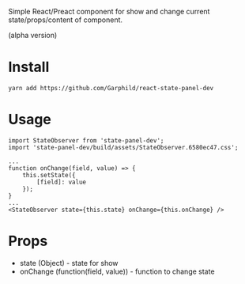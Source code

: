 Simple React/Preact component for show and change current state/props/content of component.

(alpha version)

# Install
````
yarn add https://github.com/Garphild/react-state-panel-dev
````

# Usage
````
import StateObserver from 'state-panel-dev';
import 'state-panel-dev/build/assets/StateObserver.6580ec47.css';

...
function onChange(field, value) => {
    this.setState({
        [field]: value
    });
}
...
<StateObserver state={this.state} onChange={this.onChange} />
````
# Props 
* state (Object) - state for show
* onChange (function(field, value)) - function to change state
